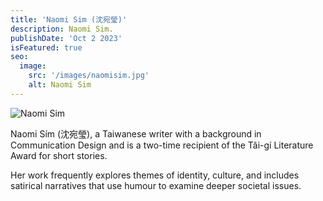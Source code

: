 ```yaml
---
title: 'Naomi Sim (沈宛瑩)'
description: Naomi Sim.
publishDate: 'Oct 2 2023'
isFeatured: true
seo:
  image:
    src: '/images/naomisim.jpg'
    alt: Naomi Sim
---
```


![Naomi Sim](/images/naomisim.jpg)

Naomi Sím (沈宛瑩), a Taiwanese writer with a background in Communication Design and is a two-time recipient of the Tâi-gí Literature Award for short stories.

Her work frequently explores themes of identity, culture, and includes satirical narratives that use humour to examine deeper societal issues.
